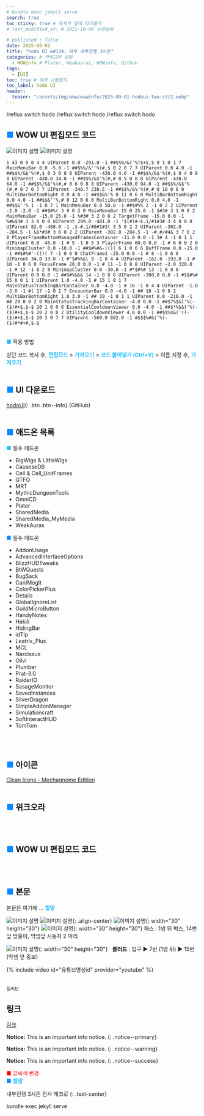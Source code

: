 ```yaml
---
# bundle exec jekyll serve
search: true
toc_sticky: true # 목차가 옆에 따라올지
# last_modified_at: # 2021-10-09 수정날짜

# published : false
date: 2025-09-01
title: "hodo UI &#124; 와우 내부전쟁 3시즌"
categories: # 카테고리 설정
  - WOWinfo # Plater, Weakauras, WOWinfo, Github
tags:
  - [UI]
toc: true # 목차 사용할지
toc_label: hodo UI
header:
  teaser: "/assets/img/wow/wowinfo/2025-09-01-hodoui-tww-s3/2.webp"
---
```

/reflux switch hodo
/reflux switch hodo
/reflux switch hodo

## <span style="color:#0b89ff">■</span> WOW UI 편집모드 코드  

![이미지 설명](/assets/img/wow/wowinfo/2025-09-01-hodoui-tww-s3/1.webp)
![이미지 설명](/assets/img/wow/wowinfo/2025-09-01-hodoui-tww-s3/2.webp)
```  
1 43 0 0 0 4 4 UIParent 0.0 -291.0 -1 ##$%%/&('%)$+$,$ 0 1 0 1 7 MainMenuBar 0.0 -5.0 -1 ##$%%/&''%(#,$ 0 2 0 7 7 UIParent 0.0 4.0 -1 ##$$%/&$'%(#,$ 0 3 0 8 8 UIParent -430.0 4.0 -1 ##$$%/&$'%(#,$ 0 4 0 8 8 UIParent -430.0 34.0 -1 ##$$%/&$'%(#,# 0 5 0 8 8 UIParent -430.0 64.0 -1 ##$$%/&$'%(#,# 0 6 0 8 8 UIParent -430.0 94.0 -1 ##$$%/&$'%(#,# 0 7 0 7 7 UIParent -340.7 230.5 -1 ##$$%/&%'%(#,# 0 10 0 6 0 MultiBarBottomRight 0.0 4.0 -1 ##$$&%'% 0 11 0 6 0 MultiBarBottomRight 0.0 4.0 -1 ##$$&''%,# 0 12 0 6 0 MultiBarBottomRight 0.0 4.0 -1 ##$$&''% 1 -1 0 7 1 MainMenuBar 0.0 50.0 -1 ##$#%% 2 -1 0 2 2 UIParent -2.0 -2.0 -1 ##$#%( 3 0 0 2 0 MainMenuBar 15.0 25.0 -1 $#3# 3 1 0 0 2 MainMenuBar -15.0 25.0 -1 %#3# 3 2 0 0 2 TargetFrame -15.0 0.0 -1 %#&$3# 3 3 0 0 0 UIParent 299.0 -481.0 -1 '$(#)#-k.1/#1#3# 3 4 0 0 0 UIParent 82.0 -488.0 -1 ,$-#.1/#0#1#2( 3 5 0 2 2 UIParent -302.0 -284.5 -1 &$*#3# 3 6 0 2 2 UIParent -302.0 -284.5 -1 -#.#/#4& 3 7 0 2 8 PlayerFrameBottomManagedFramesContainer -11.0 0.0 -1 3# 4 -1 0 1 1 UIParent 0.0 -45.0 -1 # 5 -1 0 5 3 PlayerFrame 60.0 0.0 -1 # 6 0 0 2 0 MinimapCluster 0.0 -10.0 -1 ##$#%#&-(()( 6 1 0 0 6 BuffFrame 0.0 -25.0 -1 ##$#%#'-(()( 7 -1 0 6 0 ChatFrame1 -25.0 0.0 -1 # 8 -1 0 6 6 UIParent 34.0 33.0 -1 #'$#%%&\ 9 -1 0 4 4 UIParent -162.0 -193.0 -1 # 10 -1 0 6 0 FocusFrame 20.0 0.0 -1 # 11 -1 0 8 8 UIParent -2.0 320.0 -1 # 12 -1 0 2 8 MinimapCluster 0.0 -30.0 -1 #*$#%# 13 -1 0 8 8 UIParent 0.0 0.0 -1 ##$#%&&& 14 -1 0 8 8 UIParent -300.0 0.0 -1 #$$#%# 15 0 0 1 1 UIParent 1.0 -4.0 -1 # 15 1 0 1 7 MainStatusTrackingBarContainer 0.0 -4.0 -1 # 16 -1 0 4 4 UIParent -1.0 -3.0 -1 #( 17 -1 0 1 7 EncounterBar 0.0 -4.0 -1 ## 18 -1 0 8 2 MultiBarBottomRight 1.0 3.0 -1 ## 19 -1 0 1 1 UIParent 0.0 -216.0 -1 ## 20 0 0 2 0 MainStatusTrackingBarContainer -4.0 0.0 -1 ##$7%$&('%(-($)#+$,$-$ 20 1 0 0 6 EssentialCooldownViewer 0.0 -4.0 -1 ##$*%$&('%(-($)#+$,$-$ 20 2 0 0 2 UtilityCooldownViewer 4.0 0.0 -1 ##$$%$&('((-($)#+$,$-$ 20 3 0 7 7 UIParent -560.0 882.0 -1 #$$$%#&('%(-($)#*#+#,$-$
```  
<br>
<span style="color:#26beff">■</span> 적용 방법

상단 코드 복사 후, **<span style="color:#26beff">편집모드</span>** > 
**<span style="color:#26beff">가져오기</span>** > 
**<span style="color:#26beff">코드 붙여넣기 (Ctrl+V)</span>** > 
이름 지정 후, **<span style="color:#26beff">가져오기</span>**
<br>
<br>

## <span style="color:#0b89ff">■</span> UI 다운로드
[hodoUI](#https://github.com/dsky3313/hodoUI/archive/refs/heads/main.zip){: .btn .btn--info} (GitHub)
<br>
<br>

## <span style="color:#0b89ff">■</span> 애드온 목록
<span style="color:#26beff">■</span> 필수 애드온
- BigWigs & LittleWigs
- CauseseDB
- Cell & Cell_UnitFrames
- GTFO
- MRT
- MythicDungeonTools
- OmniCD
- Plater
- SharedMedia
- SharedMedia_MyMedia
- WeakAuras

<span style="color:#0b89ff">■</span> 필수 애드온
- AddonUsage
- AdvancedInterfaceOptions
- BlizzHUDTweaks
- BtWQuests
- BugSack
- CanIMogIt
- ColorPickerPlus
- Details
- GlobalIgnoreList
- GuildMicroButton
- HandyNotes
- Hekili
- HidingBar
- idTip
- Leatrix_Plus
- MCL
- Narcissus
- Oilvl
- Plumber
- Prat-3.0
- RaiderIO
- SasageMonitor
- SavedInstances
- SilverDragon
- SimpleAddonManager
- Simulationcraft
- SoftInteractHUD
- TomTom
<br>
<br>

## <span style="color:#0b89ff">■</span> 아이콘
[Clean Icons - Mechagnome Edition](https://github.com/AcidWeb/Clean-Icons-Mechagnome-Edition/releases)
<br>
<br>

## <span style="color:#0b89ff">■</span> 위크오라
<br>
<br>

## <span style="color:#0b89ff">■</span> WOW UI 편집모드 코드  
<br>
<br>









## <span style="color:#0b89ff">■</span> 본문
본문은 여기에 ...
**<span style="color:#26beff">할말</span>** 

![이미지 설명](/)
![이미지 설명](/assets/img/wow/wowdata/partyleave/1.webp){: .align-center}
![이미지 설명](https://wow.zamimg.com/images/wow/icons/large/spell_nature_bloodlust.jpg){: width="30" height="30"} <!--블러드-->
![이미지 설명](https://wow.zamimg.com/images/wow/icons/large/ability_ambush.jpg){: width="30" height="30"} 패스 : 1넴 뒤 박스, 14번 앞 방울이, 막넴앞 시동자 2 마리 

![이미지 설명](https://wow.zamimg.com/images/wow/icons/large/spell_nature_bloodlust.jpg){: width="30" height="30"} 
&nbsp;&nbsp;**블러드** : 입구 ▶ 7번 (1넴 뒤) ▶ 15번 (막넴 앞 중보)

{% include video id="유튜브영상id" provider="youtube" %}
<br>
<br>





`일리단` <!--글자강조-->

## 링크
[링크](https://community.algolia.com/jekyll-algolia/options.html)


**Notice:** This is an important info notice.
{: .notice--primary}  

**Notice:** This is an important info notice.
{: .notice--warning}  


**Notice:** This is an important info notice.
{: .notice--success}  

<span style="color:red"> ■ 글씨색 변경 </span>  
<span style="color:#0b89ff">■ </span>
**<span style="color:#26beff">할말</span>**

내부전쟁 3시즌 전사 매크로
{: .text-center}

bundle exec jekyll serve <!--vsc에서 로컬 테스트-->